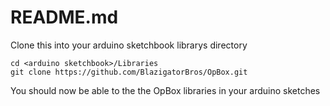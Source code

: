 README.md
=========

Clone this into your arduino sketchbook librarys directory

    cd <arduino sketchbook>/Libraries
    git clone https://github.com/BlazigatorBros/OpBox.git

You should now be able to the the OpBox libraries in your arduino sketches
